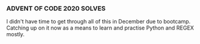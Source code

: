 ### ADVENT OF CODE 2020 SOLVES

I didn't have time to get through all of this in December due to bootcamp. 
Catching up on it now as a means to learn and practise Python and REGEX mostly.